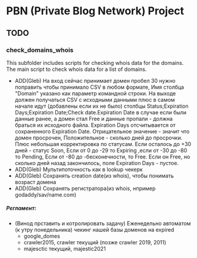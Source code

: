 # PBN (Private Blog Network) Project

## TODO

### check_domains_whois

This subfolder includes scripts for checking whois data for the domains.
The main script to check whois data for a list of domains.

- ADD(Gleb) На вход сейчас принимает домен пробел 30 нужно поправить чтобы принимало CSV в любом формате, Имя столбца "Domain" указано как параметр командной строки. На выходе должен получаться CSV с исходными данными плюс в самом начале идут (добавлены если их не было) столбцы Status;Expiration Days;Expiration Date;Check date.Expiration Date в случае если были данные ранее, а домен стал Free и данные пропали - должна браться их исходного файла. Expiration Days отсчитывается от сохраненного Expiration Date. Отрицательное значение - значит что домен просрочен, Положительное - сколько дней до просрочки. Плюс небольшая корректировка по статусам. Если осталось до +30 дней - статус Soon, Если от 0 до -29 то Expiring ,если от -30 до -80 то Pending, Если от -80 до -бесконечности, то Free. Если он Free, но сколько дней назад закончилось, поле Expiration Days - пустое.
- ADD(Gleb) Мультипоточность как в lookup чекерк
- ADD(Gleb) Сохранять creation date(из whois), чтобы понимать возраст домена
- ADD(Gleb) Сохранять регистратора(из whois, нпример godaddy/sav/name.com)
  
##### Регламент:
- (Винод прставить и котролировать задачу) Еженедельно автоматом (к утру понедельника) чекинг нашей базы доменов на expired
    - google_domes
    - crawler2015, crawler текущий (позже crawler 2019, 2011)
    - majesctic текущий, majestic2021